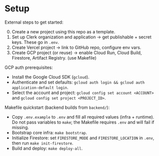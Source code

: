# Setup

External steps to get started:

0. Create a new project using this repo as a template.
1. Set up Clerk organization and application → get publishable + secret keys. These go in `.env`.
2. Create Vercel project → link to GitHub repo, configure env vars.
3. Create GCP project (or reuse) → enable Cloud Run, Cloud Build, Firestore, Artifact Registry. (use Makefile)

GCP auth prerequisites:
- Install the Google Cloud SDK (`gcloud`).
- Authenticate and set defaults: `gcloud auth login && gcloud auth application-default login`.
- Select the account and project: `gcloud config set account <ACCOUNT>` and `gcloud config set project <PROJECT_ID>`.

Makefile quickstart (backend builds from `backend/`):
- Copy `.env.example` to `.env` and fill all required values (infra + runtime). Do not pass variables to `make`; the Makefile requires `.env` and will fail if missing.
- Bootstrap core infra: `make bootstrap`.
- Initialize Firestore: set `FIRESTORE_MODE` and `FIRESTORE_LOCATION` in `.env`, then run `make init-firestore`.
- Build and deploy: `make deploy-all`.
